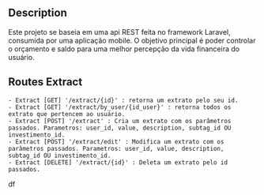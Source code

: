 
## Description

Este projeto se baseia em uma api REST feita no framework Laravel, consumida por uma aplicação mobile. O objetivo principal é poder controlar o orçamento e saldo para uma melhor percepção da vida financeira do usuário.


## Routes Extract
    
    - Extract [GET] '/extract/{id}' : retorna um extrato pelo seu id.
    - Extract [GET] '/extract/by_user/{id_user}' : retorna todos os extrato que pertencem ao usuário.  
    - Extract [POST] '/extract' : Cria um extrato com os parâmetros passados. Parametros: user_id, value, description, subtag_id OU investimento_id.
    - Extract [POST] '/extract/edit' : Modifica um extrato com os parâmetros passados. Parametros: user_id, value, description, subtag_id OU investimento_id.
    - Extract [DELETE] '/extract/{id}' : Deleta um extrato pelo id passados.  
df